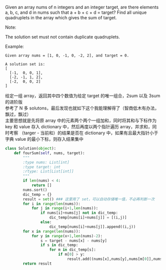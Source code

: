 Given an array nums of n integers and an integer target, are there elements a, b, c, and d in nums such that a + b + c + d = target? Find all unique quadruplets in the array which gives the sum of target.

Note:

The solution set must not contain duplicate quadruplets.

Example:
```
Given array nums = [1, 0, -1, 0, -2, 2], and target = 0.

A solution set is:
[
  [-1,  0, 0, 1],
  [-2, -1, 1, 2],
  [-2,  0, 0, 2]
]
```
给定一组 array，返回其中四个数值为给定 target 的唯一组合，2sum 以及 3sum 的进阶版  
参考了 N 多 solutons，最后发现也就如下这个我能理解得了（智商低木有办法，飘过，飘过）  
主要思想就是先将原 array 中的元素两个两个一组加和，同时将其和与下标作为 key  和 value 存入 dictionary 中，然后再度以两个指针遍历 array，并求和，同时考察 （targer - 当前和）的结果是否在 dictionary 中，如果有且最大指针小于字典 value 的最小下标，则存入结果集中
```python
class Solution(object):
    def fourSum(self, nums, target):
        """
        :type nums: List[int]
        :type target: int
        :rtype: List[List[int]]
        """
        if len(nums) < 4:
            return []
        nums.sort()
        dic_temp = {}
        result = set() ### 这里用了 set，可以自动存储唯一值，不必再判断一次
        for i in range(len(nums)):
            for j in range(i+1,len(nums)):
                if nums[i]+nums[j] not in dic_temp:
                    dic_temp[nums[i]+nums[j]] = [(i,j)]
                else:
                    dic_temp[nums[i]+nums[j]].append((i,j))
        for x in range(len(nums)):
            for y in range(x+1,len(nums)-2):
                s = target - nums[x] - nums[y]
                if s in dic_temp:
                    for m in dic_temp[s]:
                        if m[0] > y: 
                            result.add((nums[x],nums[y],nums[m[0]],nums[m[1]]))
        return result
```
